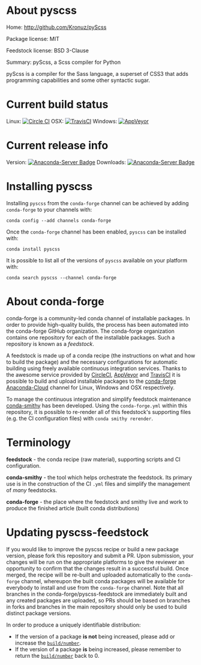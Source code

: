 About pyscss
============

Home: http://github.com/Kronuz/pyScss

Package license: MIT

Feedstock license: BSD 3-Clause

Summary: pyScss, a Scss compiler for Python

pyScss is a compiler for the Sass language, a superset of CSS3 that adds
programming capabilities and some other syntactic sugar.


Current build status
====================

Linux: [![Circle CI](https://circleci.com/gh/conda-forge/pyscss-feedstock.svg?style=shield)](https://circleci.com/gh/conda-forge/pyscss-feedstock)
OSX: [![TravisCI](https://travis-ci.org/conda-forge/pyscss-feedstock.svg?branch=master)](https://travis-ci.org/conda-forge/pyscss-feedstock)
Windows: [![AppVeyor](https://ci.appveyor.com/api/projects/status/github/conda-forge/pyscss-feedstock?svg=True)](https://ci.appveyor.com/project/conda-forge/pyscss-feedstock/branch/master)

Current release info
====================
Version: [![Anaconda-Server Badge](https://anaconda.org/conda-forge/pyscss/badges/version.svg)](https://anaconda.org/conda-forge/pyscss)
Downloads: [![Anaconda-Server Badge](https://anaconda.org/conda-forge/pyscss/badges/downloads.svg)](https://anaconda.org/conda-forge/pyscss)

Installing pyscss
=================

Installing `pyscss` from the `conda-forge` channel can be achieved by adding `conda-forge` to your channels with:

```
conda config --add channels conda-forge
```

Once the `conda-forge` channel has been enabled, `pyscss` can be installed with:

```
conda install pyscss
```

It is possible to list all of the versions of `pyscss` available on your platform with:

```
conda search pyscss --channel conda-forge
```


About conda-forge
=================

conda-forge is a community-led conda channel of installable packages.
In order to provide high-quality builds, the process has been automated into the
conda-forge GitHub organization. The conda-forge organization contains one repository
for each of the installable packages. Such a repository is known as a *feedstock*.

A feedstock is made up of a conda recipe (the instructions on what and how to build
the package) and the necessary configurations for automatic building using freely
available continuous integration services. Thanks to the awesome service provided by
[CircleCI](https://circleci.com/), [AppVeyor](http://www.appveyor.com/)
and [TravisCI](https://travis-ci.org/) it is possible to build and upload installable
packages to the [conda-forge](https://anaconda.org/conda-forge)
[Anaconda-Cloud](http://docs.anaconda.org/) channel for Linux, Windows and OSX respectively.

To manage the continuous integration and simplify feedstock maintenance
[conda-smithy](http://github.com/conda-forge/conda-smithy) has been developed.
Using the ``conda-forge.yml`` within this repository, it is possible to re-render all of
this feedstock's supporting files (e.g. the CI configuration files) with ``conda smithy rerender``.


Terminology
===========

**feedstock** - the conda recipe (raw material), supporting scripts and CI configuration.

**conda-smithy** - the tool which helps orchestrate the feedstock.
                   Its primary use is in the construction of the CI ``.yml`` files
                   and simplify the management of *many* feedstocks.

**conda-forge** - the place where the feedstock and smithy live and work to
                  produce the finished article (built conda distributions)


Updating pyscss-feedstock
=========================

If you would like to improve the pyscss recipe or build a new
package version, please fork this repository and submit a PR. Upon submission,
your changes will be run on the appropriate platforms to give the reviewer an
opportunity to confirm that the changes result in a successful build. Once
merged, the recipe will be re-built and uploaded automatically to the
`conda-forge` channel, whereupon the built conda packages will be available for
everybody to install and use from the `conda-forge` channel.
Note that all branches in the conda-forge/pyscss-feedstock are
immediately built and any created packages are uploaded, so PRs should be based
on branches in forks and branches in the main repository should only be used to
build distinct package versions.

In order to produce a uniquely identifiable distribution:
 * If the version of a package **is not** being increased, please add or increase
   the [``build/number``](http://conda.pydata.org/docs/building/meta-yaml.html#build-number-and-string).
 * If the version of a package **is** being increased, please remember to return
   the [``build/number``](http://conda.pydata.org/docs/building/meta-yaml.html#build-number-and-string)
   back to 0.
